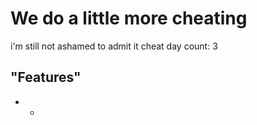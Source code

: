 # We do a little more cheating

i'm still not ashamed to admit it
cheat day count: 3

## "Features"

- -